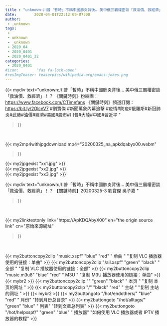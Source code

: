```yaml
---
title : "unknown:川普「暫時」不稱中國肺炎背後… 美中俄三霸權密談「救油價、救經濟」！？ 【關鍵時刻】20200325-3 劉寶傑 吳子嘉 "
date:        2020-04-01T22:12:09-07:00
author:
 - _unknown
tags:
 - 
 - unknown
 - _unknown
 - 2020_04
 - 2020_0401
 - 2020_0401_22
categories:
 - 2020_0401
#icon:        "fas fa-lock-open"
#resImgTeaser: teaserpics/wikipedia.org/emacs-jokes.png
---
```







{{< mydiv text="unknown:川普「暫時」不稱中國肺炎背後… 美中俄三霸權密談「救油價、救經濟」！？  《關鍵時刻》粉絲團：https://www.facebook.com/CTimefans 《關鍵時刻》頻道訂閱：https://bit.ly/2OlcnV7  #劉寶傑 #新聞萬象內幕追擊 #疫情#防疫#俄羅斯#新冠肺炎#武肺#油價#經濟#美國#股市#川普#大陸#中國#習近平 "
>}}
<br>


{{< my2mp4withjpgdownload mp4="20200325_na_apkdqabyx00.webm"
>}}

{{< my2jpgexist "xx1.jpg" >}}<br>
{{< my2jpgexist "xx2.jpg" >}}<br>
{{< my2jpgexist "xx3.jpg" >}}<br>



{{< mydiv text="unknown:川普「暫時」不稱中國肺炎背後… 美中俄三霸權密談「救油價、救經濟」！？ 【關鍵時刻】20200325-3 劉寶傑 吳子嘉 "
>}}
<br>

{{< my2linktextonly link="https://ApKDQAbyX00"
en="the origin source link" cn="原始來源網址"
>}}


<br>


{{< my2buttoncopy2clip "music.xspf"        "blue"   "red"    " 单曲 "  "复制 VLC 播放器使用的链接：单曲" >}} {{< my2buttoncopy2clip "/all.xspf"         "green"  "black"  " 全部 "  "复制 VLC 播放器使用的链接：全部" >}} {{< my2buttoncopy2clip "music.m3u8"        "blue"   "red"    " M3U  "    "复制 M3U 播放器使用的链接：单曲" >}} {{< mybr2 >}} {{< my2buttoncopy2clip ""                  "green"  "black"  " 本页 "    "复制 本页的网址 " >}} {{< my2buttoncopy2clip "/"                 "black"  "red"    " 主站 "    "复制 主站的网址 " >}} {{< mybr2 >}} {{< my2buttongoto      "/hot/endothers/"   "blue"   "red"    " 月份"   "转到月份总目录" >}} {{< my2buttongoto      "/hot/alltags/"     "green"  "blue"   " 列表"   "转到文章总列表" >}} {{< my2buttongoto      "/hot/helpxspf/"    "green"  "blue"   " 播放器" "如何使用 VLC 播放器或者 IPTV 播放器的教程" >}} 
